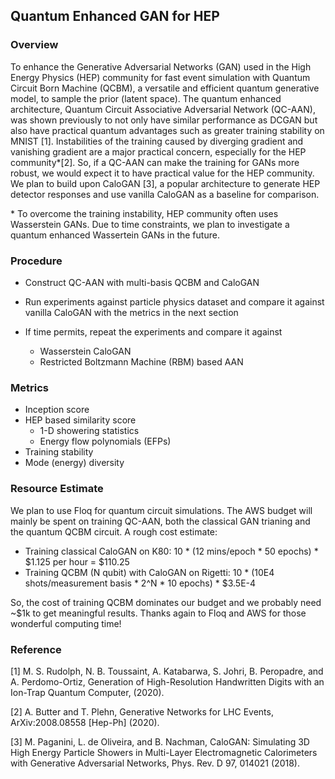 ## Quantum Enhanced GAN for HEP

### Overview 
To enhance the Generative Adversarial Networks (GAN) used in the High Energy Physics (HEP) community for fast event simulation with Quantum Circuit Born Machine (QCBM), a versatile and efficient quantum generative model, to sample the prior (latent space). The quantum enhanced architecture, Quantum Circuit Associative Adversarial Network (QC-AAN), was shown previously to not only have similar performance as DCGAN but also have  practical quantum advantages such as greater training stability on MNIST [1]. Instabilities of the training caused by diverging gradient and vanishing gradient are a major practical concern, especially for the HEP community\*[2]. So, if a QC-AAN can make the training for GANs more robust, we would expect it to have practical value for the HEP community. We plan to build upon CaloGAN [3], a popular architecture to generate HEP detector responses and use vanilla CaloGAN as a baseline for comparison. 

\* To overcome the training instability, HEP community often uses Wasserstein GANs. Due to time constraints, we plan to investigate a quantum enhanced Wassertein GANs in the future.

### Procedure
- Construct QC-AAN with multi-basis QCBM and CaloGAN

- Run experiments against particle physics dataset and compare it against vanilla CaloGAN with the metrics in the next section

- If time permits, repeat the experiments and compare it against 
  - Wasserstein CaloGAN
  - Restricted Boltzmann Machine (RBM) based AAN


### Metrics
- Inception score
- HEP based similarity score
  - 1-D showering statistics
  - Energy flow polynomials (EFPs)
- Training stability
- Mode (energy) diversity


### Resource Estimate
We plan to use Floq for quantum circuit simulations. The AWS budget will mainly be spent on training QC-AAN, both the classical GAN trianing and the quantum QCBM circuit. A rough cost estimate:

- Training classical CaloGAN on K80: 10 * (12 mins/epoch * 50 epochs) * $1.125 per hour = $110.25
- Training QCBM (N qubit) with CaloGAN on Rigetti: 10 * (10E4 shots/measurement basis * 2^N * 10 epochs) * $3.5E-4 

So, the cost of training QCBM dominates our budget and we probably need ~$1k to get meaningful results. Thanks again to Floq and AWS for those wonderful computing time!


### Reference
[1] M. S. Rudolph, N. B. Toussaint, A. Katabarwa, S. Johri, B. Peropadre, and A. Perdomo-Ortiz, Generation of High-Resolution Handwritten Digits with an Ion-Trap Quantum Computer, (2020).

[2] A. Butter and T. Plehn, Generative Networks for LHC Events, ArXiv:2008.08558 [Hep-Ph] (2020).

[3] M. Paganini, L. de Oliveira, and B. Nachman, CaloGAN: Simulating 3D High Energy Particle Showers in Multi-Layer Electromagnetic Calorimeters with Generative Adversarial Networks, Phys. Rev. D 97, 014021 (2018).

